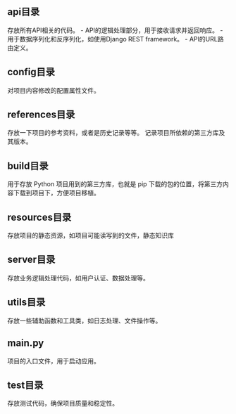 ## api目录
存放所有API相关的代码。
    - API的逻辑处理部分，用于接收请求并返回响应。
    - 用于数据序列化和反序列化，如使用Django REST framework。
    - API的URL路由定义。
## config目录
对项目内容修改的配置属性文件。
## references目录
存放一下项目的参考资料，或者是历史记录等等。
记录项目所依赖的第三方库及其版本。
## build目录
用于存放 Python 项目用到的第三方库，也就是 pip 下载的包的位置，将第三方内容下载到项目下，方便项目移植。
## resources目录
存放项目的静态资源，如项目可能读写到的文件，静态知识库
## server目录
存放业务逻辑处理代码，如用户认证、数据处理等。
## utils目录
存放一些辅助函数和工具类，如日志处理、文件操作等。
## main.py
项目的入口文件，用于启动应用。
## test目录
存放测试代码，确保项目质量和稳定性。

